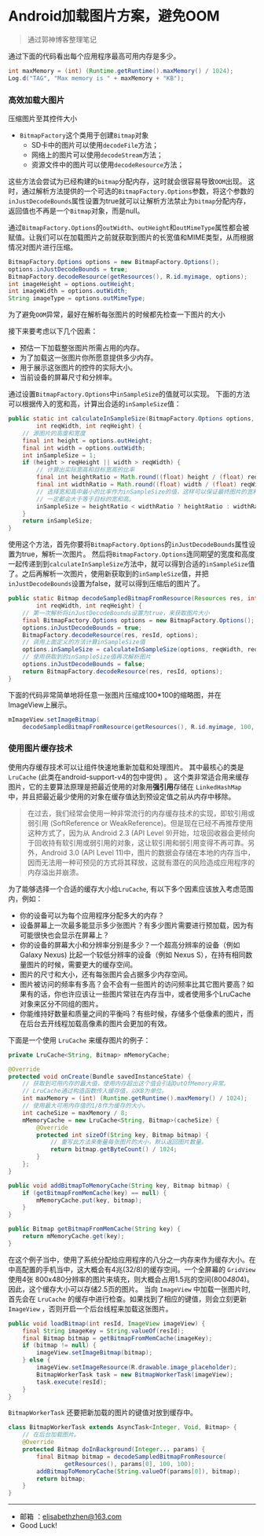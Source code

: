 # Android加载图片方案，避免OOM

> 通过郭神博客整理笔记

通过下面的代码看出每个应用程序最高可用内存是多少。

```java
int maxMemory = (int) (Runtime.getRuntime().maxMemory() / 1024);
Log.d("TAG", "Max memory is " + maxMemory + "KB");
```

### 高效加载大图片
压缩图片至其控件大小

- `BitmapFactory`这个类用于创建`Bitmap`对象
    - SD卡中的图片可以使用`decodeFile`方法；
    - 网络上的图片可以使用`decodeStream`方法；
    - 资源文件中的图片可以使用`decodeResource`方法；

这些方法会尝试为已经构建的`bitmap`分配内存，这时就会很容易导致`OOM`出现。
这时，通过解析方法提供的一个可选的`BitmapFactory.Options`参数，将这个参数的`inJustDecodeBounds`属性设置为true就可以让解析方法禁止为`bitmap`分配内存，返回值也不再是一个`Bitmap`对象，而是null。

通过`BitmapFactory.Options`的`outWidth`、`outHeight`和`outMimeType`属性都会被赋值。让我们可以在加载图片之前就获取到图片的长宽值和MIME类型，从而根据情况对图片进行压缩。

```java
BitmapFactory.Options options = new BitmapFactory.Options();
options.inJustDecodeBounds = true;
BitmapFactory.decodeResource(getResources(), R.id.myimage, options);
int imageHeight = options.outHeight;
int imageWidth = options.outWidth;
String imageType = options.outMimeType;
```
为了避免`OOM`异常，最好在解析每张图片的时候都先检查一下图片的大小

接下来要考虑以下几个因素：
- 预估一下加载整张图片所需占用的内存。
- 为了加载这一张图片你所愿意提供多少内存。
- 用于展示这张图片的控件的实际大小。
- 当前设备的屏幕尺寸和分辨率。

通过设置`BitmapFactory.Options`中`inSampleSize`的值就可以实现。
下面的方法可以根据传入的宽和高，计算出合适的`inSampleSize`值：

```java
public static int calculateInSampleSize(BitmapFactory.Options options,
        int reqWidth, int reqHeight) {
    // 源图片的高度和宽度
    final int height = options.outHeight;
    final int width = options.outWidth;
    int inSampleSize = 1;
    if (height > reqHeight || width > reqWidth) {
        // 计算出实际宽高和目标宽高的比率
        final int heightRatio = Math.round((float) height / (float) reqHeight);
        final int widthRatio = Math.round((float) width / (float) reqWidth);
        // 选择宽和高中最小的比率作为inSampleSize的值，这样可以保证最终图片的宽和高
        // 一定都会大于等于目标的宽和高。
        inSampleSize = heightRatio < widthRatio ? heightRatio : widthRatio;
    }
    return inSampleSize;
}
```
使用这个方法，首先你要将`BitmapFactory.Options`的`inJustDecodeBounds`属性设置为true，解析一次图片。
然后将`BitmapFactory.Options`连同期望的宽度和高度一起传递到到`calculateInSampleSize`方法中，就可以得到合适的`inSampleSize`值了。之后再解析一次图片，使用新获取到的`inSampleSize`值，并把`inJustDecodeBounds`设置为false，就可以得到压缩后的图片了。

```java
public static Bitmap decodeSampledBitmapFromResource(Resources res, int resId,
        int reqWidth, int reqHeight) {
    // 第一次解析将inJustDecodeBounds设置为true，来获取图片大小
    final BitmapFactory.Options options = new BitmapFactory.Options();
    options.inJustDecodeBounds = true;
    BitmapFactory.decodeResource(res, resId, options);
    // 调用上面定义的方法计算inSampleSize值
    options.inSampleSize = calculateInSampleSize(options, reqWidth, reqHeight);
    // 使用获取到的inSampleSize值再次解析图片
    options.inJustDecodeBounds = false;
    return BitmapFactory.decodeResource(res, resId, options);
}
```
下面的代码非常简单地将任意一张图片压缩成100*100的缩略图，并在ImageView上展示。

```java
mImageView.setImageBitmap(
    decodeSampledBitmapFromResource(getResources(), R.id.myimage, 100, 100));
```

### 使用图片缓存技术
使用内存缓存技术可以让组件快速地重新加载和处理图片。
其中最核心的类是`LruCache` (此类在android-support-v4的包中提供) 。
这个类非常适合用来缓存图片，它的主要算法原理是把最近使用的对象用**强引用**存储在 `LinkedHashMap` 中，并且把最近最少使用的对象在缓存值达到预设定值之前从内存中移除。

> 在过去，我们经常会使用一种非常流行的内存缓存技术的实现，即软引用或弱引用 (SoftReference or WeakReference)。但是现在已经不再推荐使用这种方式了，因为从 Android 2.3 (API Level 9)开始，垃圾回收器会更倾向于回收持有软引用或弱引用的对象，这让软引用和弱引用变得不再可靠。另外，Android 3.0 (API Level 11)中，图片的数据会存储在本地的内存当中，因而无法用一种可预见的方式将其释放，这就有潜在的风险造成应用程序的内存溢出并崩溃。

为了能够选择一个合适的缓存大小给`LruCache`, 有以下多个因素应该放入考虑范围内，例如：

- 你的设备可以为每个应用程序分配多大的内存？
- 设备屏幕上一次最多能显示多少张图片？有多少图片需要进行预加载，因为有可能很快也会显示在屏幕上？
- 你的设备的屏幕大小和分辨率分别是多少？一个超高分辨率的设备（例如 Galaxy Nexus) 比起一个较低分辨率的设备（例如 Nexus S），在持有相同数量图片的时候，需要更大的缓存空间。
- 图片的尺寸和大小，还有每张图片会占据多少内存空间。
- 图片被访问的频率有多高？会不会有一些图片的访问频率比其它图片要高？如果有的话，你也许应该让一些图片常驻在内存当中，或者使用多个LruCache 对象来区分不同组的图片。
- 你能维持好数量和质量之间的平衡吗？有些时候，存储多个低像素的图片，而在后台去开线程加载高像素的图片会更加的有效。

下面是一个使用 `LruCache` 来缓存图片的例子：

```java
private LruCache<String, Bitmap> mMemoryCache;

@Override
protected void onCreate(Bundle savedInstanceState) {
    // 获取到可用内存的最大值，使用内存超出这个值会引起OutOfMemory异常。
    // LruCache通过构造函数传入缓存值，以KB为单位。
    int maxMemory = (int) (Runtime.getRuntime().maxMemory() / 1024);
    // 使用最大可用内存值的1/8作为缓存的大小。
    int cacheSize = maxMemory / 8;
    mMemoryCache = new LruCache<String, Bitmap>(cacheSize) {
        @Override
        protected int sizeOf(String key, Bitmap bitmap) {
            // 重写此方法来衡量每张图片的大小，默认返回图片数量。
            return bitmap.getByteCount() / 1024;
        }
    };
}

public void addBitmapToMemoryCache(String key, Bitmap bitmap) {
    if (getBitmapFromMemCache(key) == null) {
        mMemoryCache.put(key, bitmap);
    }
}

public Bitmap getBitmapFromMemCache(String key) {
    return mMemoryCache.get(key);
}
```
在这个例子当中，使用了系统分配给应用程序的八分之一内存来作为缓存大小。在中高配置的手机当中，这大概会有4兆(32/8)的缓存空间。一个全屏幕的 `GridView` 使用4张 800x480分辨率的图片来填充，则大概会占用1.5兆的空间(800*480*4)。因此，这个缓存大小可以存储2.5页的图片。
当向 `ImageView` 中加载一张图片时,首先会在 `LruCache` 的缓存中进行检查。如果找到了相应的键值，则会立刻更新`ImageView` ，否则开启一个后台线程来加载这张图片。

```java
public void loadBitmap(int resId, ImageView imageView) {
    final String imageKey = String.valueOf(resId);
    final Bitmap bitmap = getBitmapFromMemCache(imageKey);
    if (bitmap != null) {
        imageView.setImageBitmap(bitmap);
    } else {
        imageView.setImageResource(R.drawable.image_placeholder);
        BitmapWorkerTask task = new BitmapWorkerTask(imageView);
        task.execute(resId);
    }
}
```
`BitmapWorkerTask` 还要把新加载的图片的键值对放到缓存中。

```java
class BitmapWorkerTask extends AsyncTask<Integer, Void, Bitmap> {
    // 在后台加载图片。
    @Override
    protected Bitmap doInBackground(Integer... params) {
        final Bitmap bitmap = decodeSampledBitmapFromResource(
                getResources(), params[0], 100, 100);
        addBitmapToMemoryCache(String.valueOf(params[0]), bitmap);
        return bitmap;
    }
}
```
---
- 邮箱 ：[elisabethzhen@163.com](elisabethzhen@163.com)
- Good Luck!